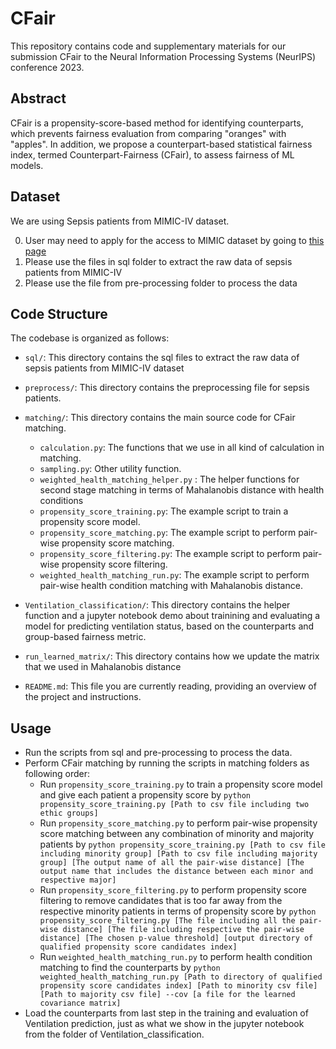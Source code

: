 # CFair

This repository contains code and supplementary materials for our submission CFair to the Neural Information Processing Systems (NeurIPS) conference 2023.

## Abstract
CFair is a propensity-score-based method for identifying counterparts, which prevents fairness evaluation from comparing "oranges" with "apples". 
In addition, we propose a counterpart-based statistical fairness index, termed Counterpart-Fairness (CFair), to assess fairness of ML models.

## Dataset
We are using Sepsis patients from MIMIC-IV dataset.

0. User may need to apply for the access to MIMIC dataset by going to [this page](https://physionet.org/content/mimiciv/2.0/)
1. Please use the files in sql folder to extract the raw data of sepsis patients from MIMIC-IV 
2. Please use the file from pre-processing folder to process the data

## Code Structure
The codebase is organized as follows:

- `sql/`: This directory contains the sql files to extract the raw data of sepsis patients from MIMIC-IV dataset

- `preprocess/`: This directory contains the preprocessing file for sepsis patients.

- `matching/`: This directory contains the main source code for CFair matching.
  - `calculation.py`: The functions that we use in all kind of calculation in matching.
  - `sampling.py`: Other utility function.
  - `weighted_health_matching_helper.py` : The helper functions for second stage matching in terms of Mahalanobis distance with health conditions
  - `propensity_score_training.py`: The example script to train a propensity score model. 
  - `propensity_score_matching.py`: The example script to perform pair-wise propensity score matching.
  - `propensity_score_filtering.py`: The example script to perform pair-wise propensity score filtering.
  - `weighted_health_matching_run.py`: The example script to perform pair-wise health condition matching with Mahalanobis distance.

- `Ventilation_classification/`: This directory contains the helper function and a jupyter notebook demo about trainining and evaluating a model for predicting ventilation status, based on the counterparts and group-based fairness metric.

- `run_learned_matrix/`: This directory contains how we update the matrix that we used in Mahalanobis distance


- `README.md`: This file you are currently reading, providing an overview of the project and instructions.

## Usage
- Run the scripts from sql and pre-processing to process the data.
- Perform CFair matching by running the scripts in matching folders as following order:
  - Run `propensity_score_training.py` to train a propensity score model and give each patient a
  propensity score by `python propensity_score_training.py [Path to csv file including two ethic groups] `
  - Run `propensity_score_matching.py` to perform pair-wise propensity score matching between any combination of minority and majority patients by `python propensity_score_training.py [Path to csv file including minority group] [Path to csv file including majority group] [The output name of all the pair-wise distance] [The output name that includes the distance between each minor and respective major] `
  - Run `propensity_score_filtering.py` to perform propensity score filtering to remove candidates that is too far away from the respective minority patients in terms of propensity score by `python propensity_score_filtering.py [The file including all the pair-wise distance] [The file including respective the pair-wise distance] [The chosen p-value threshold] [output directory of qualified propensity score candidates index] `
  - Run `weighted_health_matching_run.py` to perform health condition matching to find the counterparts by `python weighted_health_matching_run.py [Path to directory of qualified propensity score candidates index] [Path to minority csv file] [Path to majority csv file] --cov [a file for the learned covariance matrix]`
- Load the counterparts from last step in the training and evaluation of Ventilation prediction, just as what we show in the jupyter notebook from the folder of Ventilation_classification.
  



